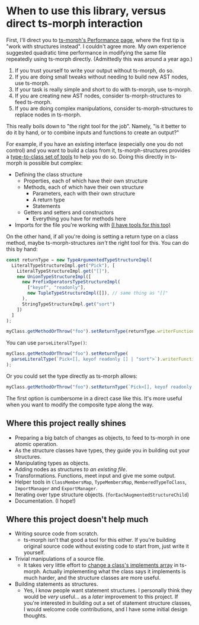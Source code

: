 # When to use this library, versus direct ts-morph interaction

First, I'll direct you to [ts-morph's Performance page](https://ts-morph.com/manipulation/performance), where the first tip is "work with structures instead".  I couldn't agree more.  My own experience suggested quadratic time performance in modifying the same file repeatedly using ts-morph directly.  (Admittedly this was around a year ago.)

1. If you trust yourself to write your output without ts-morph, do so.
2. If you are doing small tweaks without needing to build new AST nodes, use ts-morph.
3. If your task is really simple and short to do with ts-morph, use ts-morph.
4. If you are creating new AST nodes, consider ts-morph-structures to feed ts-morph.
5. If you are doing complex manipulations, consider ts-morph-structures to replace nodes in ts-morph.

This really boils down to "the right tool for the job".  Namely, "is it better to do it by hand, or to combine inputs and functions to create an output?"

For example, if you have an existing interface (especially one you do not control) and you want to build a class from it, ts-morph-structures provides a [type-to-class set of tools](MemberedTypeToClass.md) to help you do so.  Doing this directly in ts-morph is possible but complex:

- Defining the class structure
  - Properties, each of which have their own structure
  - Methods, each of which have their own structure
    - Parameters, each with their own structure
    - A return type
    - Statements
  - Getters and setters and constructors
    - Everything you have for methods here
- Imports for the file you're working with [(I have tools for this too)](./ImportsAndExports.md)

On the other hand, if all you're doing is setting a return type on a class method, maybe ts-morph-structures _isn't_ the right tool for this.  You can do this by hand:

```typescript
const returnType = new TypeArgumentedTypeStructureImpl(
  LiteralTypeStructureImpl.get("Pick"), [
    LiteralTypeStructureImpl.get("[]"),
    new UnionTypeStructureImpl([
      new PrefixOperatorsTypeStructureImpl(
        ["keyof", "readonly"],
        new TupleTypeStructureImpl([]), // same thing as "[]"
      ),
      StringTypeStructureImpl.get("sort")
    ])
  ]
);

myClass.getMethodOrThrow("foo").setReturnType(returnType.writerFunction);
```

You can use `parseLiteralType()`:

```typescript
myClass.getMethodOrThrow("foo").setReturnType(
  parseLiteralType(`Pick<[], keyof readonly [] | "sort">`).writerFunction
);
```

Or you could set the type directly as ts-morph allows:

```typescript
myClass.getMethodOrThrow("foo").setReturnType(`Pick<[], keyof readonly [] | "sort">`);
```

The first option is cumbersome in a direct case like this.  It's more useful when you want to modify the composite type along the way.

## Where this project really shines

- Preparing a big batch of changes as objects, to feed to ts-morph in one atomic operation.
- As the structure classes have types, they guide you in building out your structures.
- Manipulating types as objects.
- Adding nodes as structures _to an existing file_.
- Transformations.  Functions, meet input and give me some output.
- Helper tools in `ClassMembersMap`, `TypeMembersMap`, `MemberedTypeToClass`, `ImportManager` and `ExportManager`.
- Iterating over type structure objects. (`forEachAugmentedStructureChild`)
- Documentation.  (I hope!)

## Where this project doesn't help much

- Writing source code from scratch.
  - ts-morph isn't that good a tool for this either.  If you're building original source code without existing code to start from, just write it yourself.
- Trivial manipulations of a source file.
  - It takes very little effort to [change a class's implements array](https://ts-morph.com/details/classes#implements-expressions) in ts-morph.  Actually implementing what the class says it implements is much harder, and the structure classes are more useful.
- Building statements as structures.
  - Yes, I know people want statement structures.  I personally think they would be _very_ useful... as a _later_ improvement to this project.  If you're interested in building out a set of statement structure classes, I would welcome code contributions, and I have some initial design thoughts.
